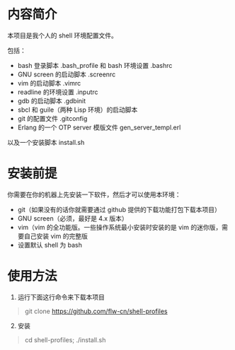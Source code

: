 # 内容简介

本项目是我个人的 shell 环境配置文件。

包括：

* bash 登录脚本 .bash_profile 和 bash 环境设置 .bashrc
* GNU screen 的启动脚本 .screenrc
* vim 的启动脚本 .vimrc
* readline 的环境设置 .inputrc
* gdb 的启动脚本 .gdbinit
* sbcl 和 guile（两种 Lisp 环境）的启动脚本
* git 的配置文件 .gitconfig
* Erlang 的一个 OTP server 模版文件 gen_server_templ.erl

以及一个安装脚本 install.sh

# 安装前提

你需要在你的机器上先安装一下软件，然后才可以使用本环境：

* git（如果没有的话你就需要通过 github 提供的下载功能打包下载本项目）
* GNU screen（必须，最好是 4.x 版本）
* vim（vim 的全功能版。一些操作系统最小安装时安装的是 vim 的迷你版，需要自己安装 vim 的完整版
* 设置默认 shell 为 bash

# 使用方法

1. 运行下面这行命令来下载本项目

  > git clone https://github.com/flw-cn/shell-profiles

2. 安装

  > cd shell-profiles; ./install.sh
